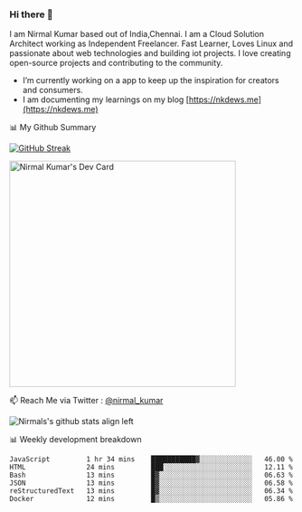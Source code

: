 ### Hi there 👋

 I am Nirmal Kumar based out of India,Chennai. I am a Cloud Solution Architect working as Independent Freelancer. Fast Learner, Loves Linux and passionate about web technologies and building iot projects. I love creating open-source projects and contributing to the community.

- I’m currently working on a app to keep up the inspiration for creators and consumers.
- I am documenting my learnings on my blog [https://nkdews.me](https://nkdews.me)


📊 My Github Summary

[![GitHub Streak](https://github-readme-streak-stats.herokuapp.com?user=nk-gears&theme=dark&hide_border=true&date_format=M%20j%5B%2C%20Y%5D)](https://git.io/streak-stats)

<a href="https://app.daily.dev/nirmal_kumar"><img src="https://api.daily.dev/devcards/a16cfcf02d384b16b41de71ce4d1d811.png?r=8ve" width="400" alt="Nirmal Kumar's Dev Card"/></a>

📫 Reach Me via  Twitter : [@nirmal_kumar](https://twitter.com/nirmal_kumar)

![Nirmals's github stats align left](https://github-readme-stats.vercel.app/api?username=nk-gears&show_icons=true)


📊 Weekly development breakdown

<!--START_SECTION:waka-->

```text
JavaScript         1 hr 34 mins    ███████████▓░░░░░░░░░░░░░   46.00 %
HTML               24 mins         ███░░░░░░░░░░░░░░░░░░░░░░   12.11 %
Bash               13 mins         █▓░░░░░░░░░░░░░░░░░░░░░░░   06.63 %
JSON               13 mins         █▓░░░░░░░░░░░░░░░░░░░░░░░   06.58 %
reStructuredText   13 mins         █▓░░░░░░░░░░░░░░░░░░░░░░░   06.34 %
Docker             12 mins         █▒░░░░░░░░░░░░░░░░░░░░░░░   05.86 %
```

<!--END_SECTION:waka-->


